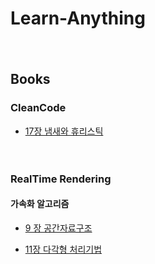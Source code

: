 # Learn-Anything
　
 　


## Books
### CleanCode
- [17장 냄새와 휴리스틱](https://www.notion.so/Clean-Code-27c7e3d2b892448f9ba7fcaf146cee01)


  　
   　
### RealTime Rendering
#### 가속화 알고리즘 

- [9 장 공간자료구조](https://www.notion.so/b7a0c120d7e941fbb2fb31511103aba5)

- [11장 다각형 처리기법](https://uttermost-mall-48e.notion.site/11-63fa8fa4132c4f0fb2c08197ce4aa0be)
 
